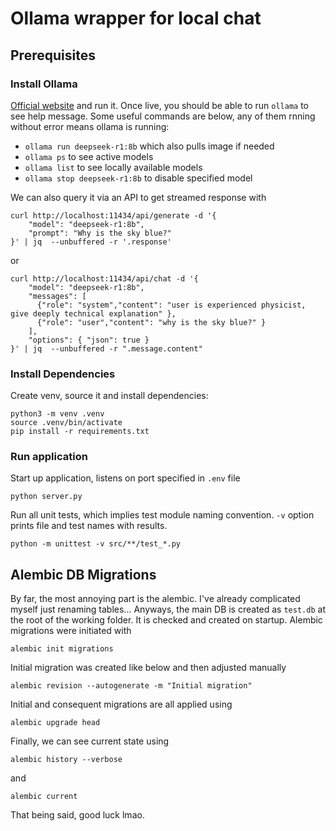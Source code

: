 # Ollama wrapper for local chat

## Prerequisites

### Install Ollama

[Official website](https://ollama.com/download) and run it.
Once live, you should be able to run `ollama` to see help message.
Some useful commands are below, any of them rnning without error means ollama is running:
* `ollama run deepseek-r1:8b` which also pulls image if needed
* `ollama ps` to see active models
* `ollama list` to see locally available models
* `ollama stop deepseek-r1:8b` to disable specified model

We can also query it via an API to get streamed response with
```shell
curl http://localhost:11434/api/generate -d '{
    "model": "deepseek-r1:8b",
    "prompt": "Why is the sky blue?"
}' | jq  --unbuffered -r '.response'
```
or
```shell
curl http://localhost:11434/api/chat -d '{
    "model": "deepseek-r1:8b",
    "messages": [
      {"role": "system","content": "user is experienced physicist, give deeply technical explanation" },
      {"role": "user","content": "why is the sky blue?" }
    ],
    "options": { "json": true }
}' | jq  --unbuffered -r ".message.content"
```

### Install Dependencies

Create venv, source it and install dependencies:
```shell
python3 -m venv .venv
source .venv/bin/activate
pip install -r requirements.txt 
```

### Run application

Start up application, listens on port specified in `.env` file
```shell
python server.py
```
Run all unit tests, which implies test module naming convention.
`-v` option prints file and test names with results.
```shell
python -m unittest -v src/**/test_*.py
```

## Alembic DB Migrations

By far, the most annoying part is the alembic.
I've already complicated myself just renaming tables...
Anyways, the main DB is created as `test.db` at the root of the working folder.
It is checked and created on startup.
Alembic migrations were initiated with
```shell
alembic init migrations
```
Initial migration was created like below and then adjusted manually
```shell
alembic revision --autogenerate -m "Initial migration"
```
Initial and consequent migrations are all applied using
```shell
alembic upgrade head
```
Finally, we can see current state using
```shell
alembic history --verbose
```
and
```shell
alembic current
```
That being said, good luck lmao.